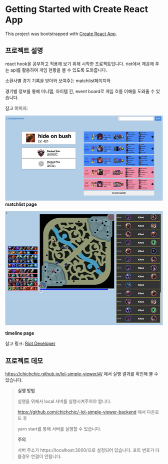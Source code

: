 # Getting Started with Create React App

This project was bootstrapped with [Create React App](https://github.com/facebook/create-react-app).



## 프로젝트 설명

react hook을 공부하고 적용해 보기 위해 시작한 프로젝트입니다. riot에서 제공해 주는 api를 활용하여 게임 현황을 볼 수 있도록 도와줍니다.

소환사별 경기 기록을 받아와 보여주는 matchlist페이지와

경기별 정보를 통해 미니맵, 아이템 칸, event board로 게임 흐름 이해를 도와줄 수 있습니다.



참고 이미지: 

![Screen Shot 2021-03-01 at 2.05.08 PM ](https://github.com/chichchic/lol-simple-viewer/blob/master/readme_imges/matchlist.png?raw=true)**matchlist page**



![Screen Shot 2021-03-01 at 2.09.53 PM ](https://github.com/chichchic/lol-simple-viewer/blob/master/readme_imges/timeline.png?raw=true)

**timeline page**



참고 링크: [Riot Developer](https://developer.riotgames.com/)







## 프로젝트 데모

https://chichchic.github.io/lol-simple-viewer/#/ 에서 실행 결과를 확인해 볼 수 있습니다.



> **실행 방법**
>
> 실행을 위해서 local 서버를 실행시켜주어야 합니다.
>
> https://github.com/chichchic/-lol-simple-viewer-backend 에서 다운로드 후 
>
> yarn start를 통해 서버를 실행할 수 있습니다.
>
> 
>
> **주의**
>
> 서버 주소가 https://localhost:3000/으로 설정되어 있습니다. 포트 번호가 다를경우 연결이 안됩니다.